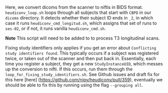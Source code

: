 Here, we convert dicoms from the scanner to niftis in BIDS format. `heudiconv_loop.sh` loops through all subjects that start with `CBPD` in our `dicoms` directory. It detects whether their subject ID ends in `_2`, in which case it runs `heudiconv_cmd_longitud.sh`, which assigns that set of runs to `ses-02`, or if not, it runs vanilla `heudiconv_cmd.sh`.

**Note** This script will need to be added to to process T3 longitudinal scans.

Fixing study identifiers only applies if you get an error about `Conflicting study identifiers found`. This typically occurs if a subject was registered twice, or taken out of the scanner and then put back in. Essentially, each time you register a subject, they get a new `StudyInstanceUID`, which messes up the conversion to nifti. If this occurs, run them through the `loop_for_fixing_study_identifiers.sh`. See Github issues and draft fix for this here [here] (https://github.com/nipy/heudiconv/pull/359), eventually we should be able to fix this by running using the flag `--grouping all`.

